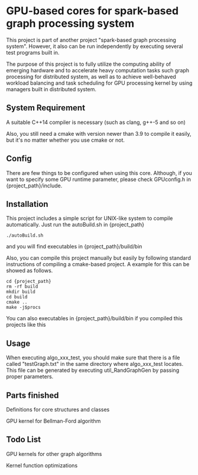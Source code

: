 # GPU-based cores for spark-based graph processing system

This project is part of another project "spark-based graph processing system". However, it also can be run independently by executing several test programs built in.

The purpose of this project is to fully utilize the computing ability of emerging hardware and to accelerate heavy computation tasks such graph processing for distributed system, as well as to achieve well-behaved workload balancing and task scheduling for GPU processing kernel by using managers built in distributed system.

## System Requirement

A suitable C++14 compiler is necessary (such as clang, g++-5 and so on)

Also, you still need a cmake with version newer than 3.9 to compile it easily, but it's no matter whether you use cmake or not.

## Config
There are few things to be configured when using this core. Although, if you want to specify some GPU runtime parameter, please check GPUconfig.h in {project_path}/include.

## Installation

This project includes a simple script for UNIX-like system to compile automatically. Just run the autoBuild.sh in {project_path}

```
./autoBuild.sh
```

and you will find executables in {project_path}/build/bin

Also, you can compile this project manually but easily by following standard instructions of compiling a cmake-based project. A example for this can be showed as follows.

```
cd {project_path}
rm -rf build
mkdir build
cd build
cmake ..
make -j$procs
```

You can also executables in {project_path}/build/bin if you compiled this projects like this

## Usage

When executing algo_xxx_test, you should make sure that there is a file called "testGraph.txt" in the same directory where algo_xxx_test locates. This file can be generated by executing util_RandGraphGen by passing proper parameters.

## Parts finished

Definitions for core structures and classes

GPU kernel for Bellman-Ford algorithm

## Todo List

GPU kernels for other graph algorithms

Kernel function optimizations